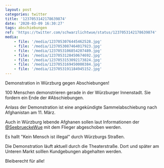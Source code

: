 ```yaml
---
layout: post
categories: twitter
title: '1237053142178639874'
date: '2020-03-09 16:30:27'
tags: abschiebungen
ref: 'https://twitter.com/schwarzlichtwue/status/1237053142178639874'
media:
    - file: '/media/1237053076445462528.jpg'
    - file: '/media/1237053087464017923.jpg'
    - file: '/media/1237053106854207489.jpg'
    - file: '/media/1237053128450674692.jpg'
    - file: '/media/1237053153092173824.jpg'
    - file: '/media/1237053169450000384.jpg'
    - file: '/media/1237053191184945152.jpg'
---
```

Demonstration in Würzburg gegen Abschiebungen!



100 Menschen demonstrieren gerade in der Würzburger Innenstadt. Sie fordern ein Ende der #Abschiebungen. 



Anlass der Demonstration ist eine angekündigte Sammelabschiebung nach Afghanistan am 11. März.  


Auch in Würzburg lebende Afghanen sollen laut Informationen der [@SeebrueckeWue](https://twitter.com/SeebrueckeWue) mit dem Flieger abgeschoben werden.



Es hallt "Kein Mensch ist illegal" durch Würzburgs Straßen.  


Die Demonstration läuft aktuell durch die Theaterstraße. Dort und später am Unteren Markt solllen Kundgebungen abgehalten werden.



Bleiberecht für alle! 

